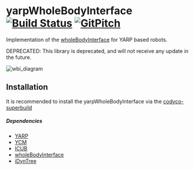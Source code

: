 yarpWholeBodyInterface [![Build Status](https://travis-ci.org/robotology/yarp-wholebodyinterface.svg?branch=master)](https://travis-ci.org/robotology/yarp-wholebodyinterface) [![GitPitch](https://gitpitch.com/assets/badge.svg)](https://gitpitch.com/robotology/yarp-wholebodyinterface?grs=github)
======================

Implementation of the [wholeBodyInterface](https://github.com/robotology-playground/wholeBodyInterface) for YARP based robots.

DEPRECATED: This library is deprecated, and will not receive any update in the future.

![wbi_diagram](https://cloud.githubusercontent.com/assets/2189180/20675411/6b175f80-b58c-11e6-8a2c-1b211251172f.png)

## Installation

It is recommended to install the yarpWholeBodyInterface via the [codyco-superbuild](https://github.com/robotology/codyco-superbuild)

##### Dependencies
- [YARP](https://github.com/robotology/yarp)
- [YCM](https://github.com/robotology/ycm)
- [ICUB](https://github.com/robotology/icub-main)
- [wholeBodyInterface](https://github.com/robotology-playground/wholeBodyInterface)
- [iDynTree](https://github.com/robotology-playground/iDynTree)

